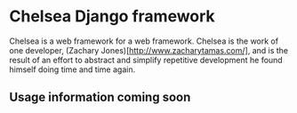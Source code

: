 # Chelsea Django framework

Chelsea is a web framework for a web framework. Chelsea is the work of one developer, (Zachary Jones)[http://www.zacharytamas.com/], and is the result of an effort to abstract and simplify repetitive development he found himself doing time and time again.

## Usage information coming soon